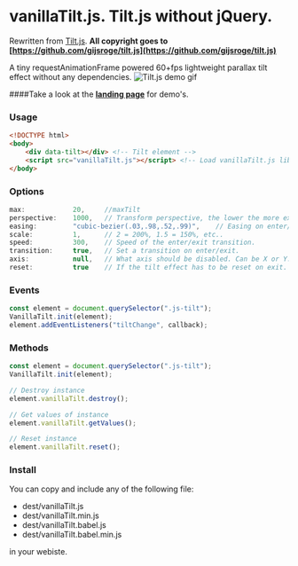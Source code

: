 # vanillaTilt.js. Tilt.js without jQuery.
Rewritten from [Tilt.js](https://github.com/gijsroge/tilt.js).
**All copyright goes to [https://github.com/gijsroge/tilt.js](https://github.com/gijsroge/tilt.js)**

A tiny requestAnimationFrame powered 60+fps lightweight parallax tilt effect without any dependencies.
![Tilt.js demo gif](http://gijsroge.github.io/tilt.js/tilt.js.gif)

####Take a look at the **[landing page](https://micku7zu.github.io/vanillaTilt.js/index.html)** for demo's.

### Usage

```html
<!DOCTYPE html>
<body>
    <div data-tilt></div> <!-- Tilt element -->
    <script src="vanillaTilt.js"></script> <!-- Load vanillaTilt.js library -->
</body>
```

### Options
```js
max:            20,     //maxTilt
perspective:    1000,   // Transform perspective, the lower the more extreme the tilt gets.
easing:         "cubic-bezier(.03,.98,.52,.99)",    // Easing on enter/exit.
scale:          1,      // 2 = 200%, 1.5 = 150%, etc..
speed:          300,    // Speed of the enter/exit transition.
transition:     true,   // Set a transition on enter/exit.
axis:           null,   // What axis should be disabled. Can be X or Y.
reset:          true    // If the tilt effect has to be reset on exit.
```

### Events
```js
const element = document.querySelector(".js-tilt");
VanillaTilt.init(element);
element.addEventListeners("tiltChange", callback);
```

### Methods
```js
const element = document.querySelector(".js-tilt");
VanillaTilt.init(element);

// Destroy instance
element.vanillaTilt.destroy();

// Get values of instance
element.vanillaTilt.getValues();

// Reset instance
element.vanillaTilt.reset();
```

### Install
You can copy and include any of the following file:

* dest/vanillaTilt.js
* dest/vanillaTilt.min.js
* dest/vanillaTilt.babel.js
* dest/vanillaTilt.babel.min.js

in your webiste.